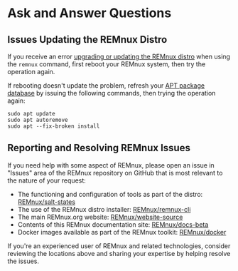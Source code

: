 # Ask and Answer Questions

## Issues Updating the REMnux Distro <a id="issues-updating-remnux"></a>

If you receive an error [upgrading or updating the REMnux distro](../install-distro/keep-the-distro-up-to-date.md) when using the `remnux` command, first reboot your REMnux system, then try the operation again.

If rebooting doesn't update the problem, refresh your [APT package database](../behind-the-scenes/technologies/debian-packages.md)  by issuing the following commands, then trying the operation again:

```text
sudo apt update
sudo apt autoremove
sudo apt --fix-broken install
```

## Reporting and Resolving REMnux Issues <a id="reporting-and-resolving-issues"></a>

If you need help with some aspect of REMnux, please open an issue in "Issues" area of the REMnux repository on GitHub that is most relevant to the nature of your request:

* The functioning and configuration of tools as part of the distro: [REMnux/salt-states](https://github.com/REMnux/salt-states/issues)
* The use of the REMnux distro installer: [REMnux/remnux-cli](https://github.com/REMnux/remnux-cli/issues)
* The main REMnux.org website: [REMnux/website-source](https://github.com/REMnux/website-source/issues)
* Contents of this REMnux documentation site: [REMnux/docs-beta](https://github.com/REMnux/docs-beta)
* Docker images available as part of the REMnux toolkit: [REMnux/docker](https://github.com/REMnux/docker/issues)

If you're an experienced user of REMnux and related technologies, consider reviewing the locations above and sharing your expertise by helping resolve the issues.

